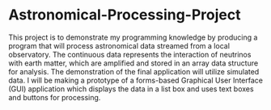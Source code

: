 # Astronomical-Processing-Project
This project is to demonstrate my programming knowledge by producing a program that will process astronomical data streamed from a local observatory. The continuous data represents the interaction of neutrinos with earth matter, which are amplified and stored in an array data structure for analysis. The demonstration of the final application will utilize simulated data.
I will be making a prototype of a forms-based Graphical User Interface (GUI) application which displays the data in a list box and uses text boxes and buttons for processing.
